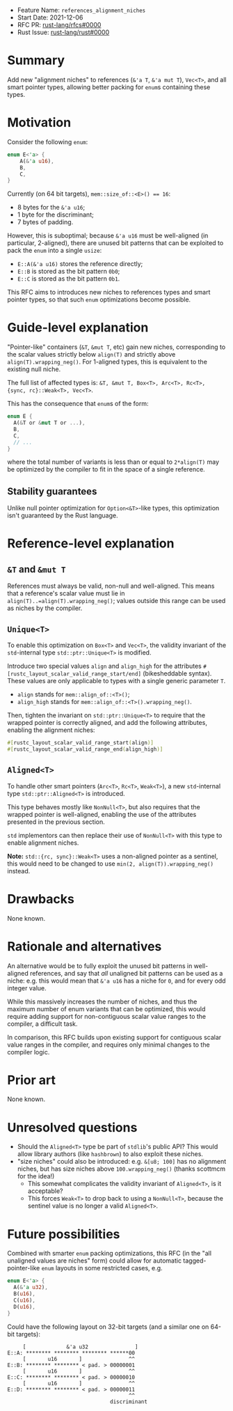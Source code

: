 - Feature Name: `references_alignment_niches`
- Start Date: 2021-12-06
- RFC PR: [rust-lang/rfcs#0000](https://github.com/rust-lang/rfcs/pull/0000)
- Rust Issue: [rust-lang/rust#0000](https://github.com/rust-lang/rust/issues/0000)

# Summary
[summary]: #summary

Add new "alignment niches" to references (`&'a T`, `&'a mut T`), `Vec<T>`, and all smart pointer types, allowing better packing for `enum`s containing these types.

# Motivation
[motivation]: #motivation

Consider the following `enum`:

```rs
enum E<'a> {
    A(&'a u16),
    B,
    C,
}
```

Currently (on 64 bit targets), `mem::size_of::<E>() == 16`:
  - 8 bytes for the `&'a u16`;
  - 1 byte for the discriminant;
  - 7 bytes of padding.

However, this is suboptimal; because `&'a u16` must be well-aligned (in particular, 2-aligned), there are unused bit patterns that can be exploited to pack the `enum` into a single `usize`:
- `E::A(&'a u16)` stores the reference directly;
- `E::B` is stored as the bit pattern `0b0`;
- `E::C` is stored as the bit pattern `0b1`.

This RFC aims to introduces new niches to references types and smart pointer types, so that such `enum` optimizations become possible.

# Guide-level explanation
[guide-level-explanation]: #guide-level-explanation

"Pointer-like" containers (`&T`, `&mut T`, etc) gain new niches, corresponding to the scalar values strictly below `align(T)` and strictly above `align(T).wrapping_neg()`. For 1-aligned types, this is equivalent to the existing null niche.

The full list of affected types is: `&T, &mut T, Box<T>, Arc<T>, Rc<T>, {sync, rc}::Weak<T>, Vec<T>`.


This has the consequence that `enum`s of the form:
```rs
enum E {
  A(&T or &mut T or ...),
  B,
  C,
  // ...
}
```
where the total number of variants is less than or equal to `2*align(T)` may be optimized by the compiler to fit in the space of a single reference.

## Stability guarantees

Unlike null pointer optimization for `Option<&T>`-like types, this optimization isn't guaranteed by the Rust language. 

# Reference-level explanation
[reference-level-explanation]: #reference-level-explanation

## `&T` and `&mut T`

References must always be valid, non-null and well-aligned. This means that a reference's scalar value must lie in `align(T)..=align(T).wrapping_neg()`; values outside this range can be used as niches by the compiler.

## `Unique<T>`

To enable this optimization on `Box<T>` and `Vec<T>`, the validity invariant of the `std`-internal type `std::ptr::Unique<T>` is modified.

Introduce two special values `align` and `align_high` for the attributes `#[rustc_layout_scalar_valid_range_start/end]` (bikesheddable syntax). These values are only applicable to types with a single generic parameter `T`.
- `align` stands for `mem::align_of::<T>()`;
- `align_high` stands for `mem::align_of::<T>().wrapping_neg()`.

Then, tighten the invariant on `std::ptr::Unique<T>` to require that the wrapped pointer is correctly aligned, and add the following attributes, enabling the alignment niches:
```rs
#[rustc_layout_scalar_valid_range_start(align)]
#[rustc_layout_scalar_valid_range_end(align_high)]
```

## `Aligned<T>`

To handle other smart pointers (`Arc<T>`, `Rc<T>`, `Weak<T>`), a new `std`-internal type `std::ptr::Aligned<T>` is introduced.

This type behaves mostly like `NonNull<T>`, but also requires that the wrapped pointer is well-aligned, enabling the use of the attributes presented in the previous section.

`std` implementors can then replace their use of `NonNull<T>` with this type to enable alignment niches.

**Note:** `std::{rc, sync}::Weak<T>` uses a non-aligned pointer as a sentinel, this would need to be changed to use `min(2, align(T)).wrapping_neg()` instead.


# Drawbacks
[drawbacks]: #drawbacks

None known.

# Rationale and alternatives
[rationale-and-alternatives]: #rationale-and-alternatives

An alternative would be to fully exploit the unused bit patterns in well-aligned references, and say that *all* unaligned bit patterns can be used as a niche: e.g. this would mean that `&'a u16` has a niche for `0`, and for every odd integer value.

While this massively increases the number of niches, and thus the maximum number of enum variants that can be optimized, this would require adding support for non-contiguous scalar value ranges to the compiler, a difficult task.

In comparison, this RFC builds upon existing support for contiguous scalar value ranges in the compiler, and requires only minimal changes to the compiler logic.

# Prior art
[prior-art]: #prior-art

None known.

# Unresolved questions
[unresolved-questions]: #unresolved-questions

- Should the `Aligned<T>` type be part of `stdlib`'s public API? This would allow library authors (like `hashbrown`) to also exploit these niches.
- "size niches" could also be introduced: e.g. `&[u8; 100]` has no alignment niches, but has size niches above `100.wrapping_neg()` (thanks scottmcm for the idea!)
  - This somewhat complicates the validity invariant of `Aligned<T>`, is it acceptable?
  - This forces `Weak<T>` to drop back to using a `NonNull<T>`, because the sentinel value is no longer a valid `Aligned<T>`.

# Future possibilities
[future-possibilities]: #future-possibilities

Combined with smarter `enum` packing optimizations, this RFC (in the "all unaligned values are niches" form) could allow for automatic tagged-pointer-like `enum` layouts in some restricted cases, e.g.
```rs
enum E<'a> {
  A(&'a u32),
  B(u16),
  C(u16),
  D(u16),
}
```
Could have the following layout on 32-bit targets (and a similar one on 64-bit targets):
```
     [             &'a u32               ]
E::A: ******** ******** ******** ******00
     [       u16       ]               ^^
E::B: ******** ******** < pad. > 00000001
     [       u16       ]               ^^
E::C: ******** ******** < pad. > 00000010
     [       u16       ]               ^^
E::D: ******** ******** < pad. > 00000011
                                       ^^
                                 discriminant
```


